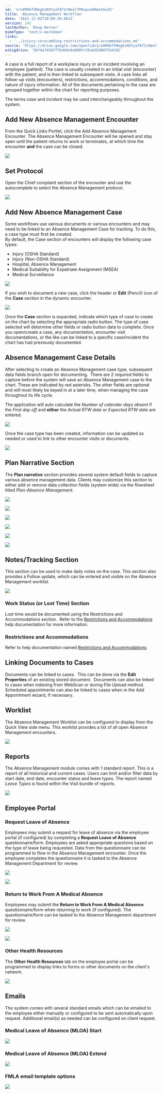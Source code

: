 ```yaml
---
id: '1roXM4bfVNegGsN3YysFAf2cNeolfM4vpce6RmeImvZU'
title: 'Absence Management Workflow'
date: '2022-12-02T18:09:39.861Z'
version: 142
lastAuthor: 'Doug Horner'
mimeType: 'text/x-markdown'
links:
  - '../injury-care/adding-restrictions-and-accommodations.md'
source: 'https://drive.google.com/open?id=1roXM4bfVNegGsN3YysFAf2cNeolfM4vpce6RmeImvZU'
wikigdrive: '5bf4a745d7ffbddde9a890fc55e6d5d807554182'
---
```

A case is a full report of a workplace injury or an incident involving an employee (patient). The case is usually created in an initial visit (encounter) with the patient, and is then linked to subsequent visits. A case links all follow-up visits (encounters), restrictions, accommodations, conditions, and nature of injury information.  All of the documents pertaining to the case are grouped together within the chart for reporting purposes.

The terms *case* and *incident* may be used interchangeably throughout the system.

  
## Add New Absence Management Encounter  
  
From the Quick Links Portlet, click the Add Absence Management Encounter. The Absence Management Encounter will be opened and stay open until the patient returns to work or terminates, at which time the encounter **and** the case can be closed.

  
![](../absence-management-workflow.assets/100002010000076C000001FA7B4512B8F1F797C9.png)  


  
## Set Protocol  
  
  
Open the Chief complaint section of the encounter and use the autocomplete to select the Absence Management protocol.

  
![](../absence-management-workflow.assets/100002010000074B00000205348CE5AECCFF230C.png)  


  
## **Add New Absence Management Case**  
  
Some workflows use various documents or various encounters and may need to be linked to an Absence Management Case for tracking. To do this, a case type must first be created.  
By default, the Case section of encounters will display the following case types:
* Injury (OSHA Standard) 
* Injury (Non-OSHA Standard) 
* Hospital, Absence Management 
* Medical Suitability for Expatriate Assignment (MSEA)
* Medical Surveillance

  
![](../absence-management-workflow.assets/10000201000004A400000102E8549FDCA2FE867C.png)  


If you wish to document a new case, click the header or **Edit** (Pencil) icon of the **Case** section in the dynamic encounter.

  
![](../absence-management-workflow.assets/10000201000004A400000102E5623BD7A1337E27.png)  


Once the **Case** section is expanded, indicate which type of case to create on the chart by selecting the appropriate radio button. The type of case selected will determine other fields or radio button data to complete. Once you open/create a case, any documentation, encounter visit documentations, or the like can be linked to a specific case/incident the chart has had previously documented.
  
## **Absence Management Case Details**  
  
After selecting to create an Absence Management case type, subsequent data fields branch open for documenting.  There are 2 required fields to capture before the system will save an Absence Management case to the chart. These are indicated by red asterisks. The other fields are optional and will most likely be keyed in at a later time, when managing the case throughout its life cycle.

The application will auto calculate the *Number of calendar days absent* if the *First day off* and **either** the *Actual RTW date* or *Expected RTW date* are entered.
  
![](../absence-management-workflow.assets/10000201000005E300000149D05EE34B4FEBBB02.png)  

Once the case type has been created, information can be updated as needed or used to link to other encounter visits or documents.
  
![](../absence-management-workflow.assets/10000201000007340000015F9D0E0D2931596E56.png)  

  
## Plan Narrative Section  
  
The **Plan narrative** section provides several system default fields to capture various absence management data. Clients may customize this section to either add or remove data collection fields (system wide) via the flowsheet titled *Plan-Absence Management.*
  
![](../absence-management-workflow.assets/100002010000074C000002D4BD9A97602E2F4087.png)  

  
![](../absence-management-workflow.assets/100002010000074A00000201A540AC42931C8DF2.png)  

  
![](../absence-management-workflow.assets/1000020100000757000001F3A59965450AEBB642.png)  

  
![](../absence-management-workflow.assets/10000201000007480000015B90889AEBE3F1B1BC.png)  

  
![](../absence-management-workflow.assets/100002010000074800000136D713851CA2882484.png)  

  
![](../absence-management-workflow.assets/100002010000074F000002053919FDEA44CB6E46.png)  

  
## Notes/Tracking Section  
  
This section can be used to make daily notes on the case. This section also provides a Follow update, which can be entered and visible on the Absence Management worklist.
  
![](../absence-management-workflow.assets/1000020100000749000000EF63D7348B72B9B8C6.png)  

  
### **Work Status (or Lost Time) Section**  
  
Lost time would be documented using the Restrictions and Accommodations section.  Refer to the [Restrictions and Accommodations](../injury-care/adding-restrictions-and-accommodations.md) help documentation for more information.
  
### **Restrictions and Accommodations**  
  
Refer to help documentation named [Restrictions and Accommodations](../injury-care/adding-restrictions-and-accommodations.md).
  
## **Linking Documents to Cases**  
  
Documents can be linked to cases.  This can be done via the **Edit Properties** of an existing stored document.  Documents can also be linked to cases when indexing from WebScan or during File Upload method. Scheduled appointments can also be linked to cases when in the Add Appointment wizard, if necessary.

  
## Worklist  
  
The Absence Management Worklist can be configured to display from the Quick View side menu. This worklist provides a list of all open Absence Management encounters. 
  
![](../absence-management-workflow.assets/1000020100000764000001CC931215A23C556908.png)  


  
## Reports  
  
The Absence Management module comes with 1 standard report. This is a report of all historical and current cases. Users can limit and/or filter data by start date, end date, encounter status and leave types.  The report named *Leave Types* is found within the Visit bundle of reports.

  
![](../absence-management-workflow.assets/100002010000077E000001A1FE69874D2C255E2B.png)  


  
## Employee Portal  

  
### Request Leave of Absence  


Employees may submit a request for leave of absence via the employee portal (if configured) by completing a **Request Leave of Absence** questionnaire/form. Employees are asked appropriate questions based on the type of leave being requested. Data from the questionnaire can be programmed to flow in the Absence Management encounter. Once the employee completes the questionnaire it is tasked to the Absence Management Department for review.

  
![](../absence-management-workflow.assets/10000201000004FA00000179B677A82AAE79F355.png)  


  
![](../absence-management-workflow.assets/100002010000050A000002D512E57E096E5E6E90.png)  


  
### Return to Work From A Medical Absence  
  
Employees may submit the **Return to Work From A Medical Absence** questionnaire/form when returning to work (if configured). The questionnaire/form can be tasked to the Absence Management department for review.
  
![](../absence-management-workflow.assets/10000201000005080000017805EDD15C2C7D773A.png)  

  
![](../absence-management-workflow.assets/10000201000004FA000002B67565EC98DD16F2DB.png)  


  
### Other Health Resources  


The **Other Health Resources** tab on the employee portal can be programmed to display links to forms or other documents on the client's network.

  
![](../absence-management-workflow.assets/10000201000004F500000241600514E2F91F2A3B.png)  


  
## Emails  


The system comes with several standard emails which can be emailed to the employee either manually or configured to be sent automatically upon request. Additional email(s) as needed can be configured on client request.

  
### Medical Leave of Absence (MLOA) Start  

  
![](../absence-management-workflow.assets/100002010000026A000002B5084D8038E8568F9F.png)  


  
### Medical Leave of Absence (MLOA) Extend  

  
![](../absence-management-workflow.assets/100002010000026C000002DF969F8A2600FBC0FF.png)  


  
### FMLA email template options  

  
![](../absence-management-workflow.assets/1000020100000316000001282ED41CA85F33FC6A.png)  


